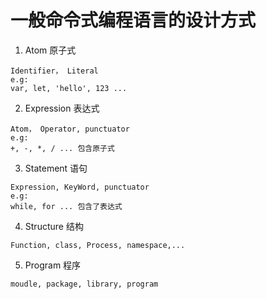 # 一般命令式编程语言的设计方式
1. Atom 原子式

```
Identifier， Literal
e.g:
var, let, 'hello', 123 ...
```
2. Expression 表达式

```
Atom， Operator, punctuator
e.g:
+, -, *, / ... 包含原子式
```
3. Statement 语句

```
Expression, KeyWord, punctuator
e.g:
while, for ... 包含了表达式
```
4. Structure 结构

```
Function, class, Process, namespace,...
```
5. Program 程序

```
moudle, package, library, program
```